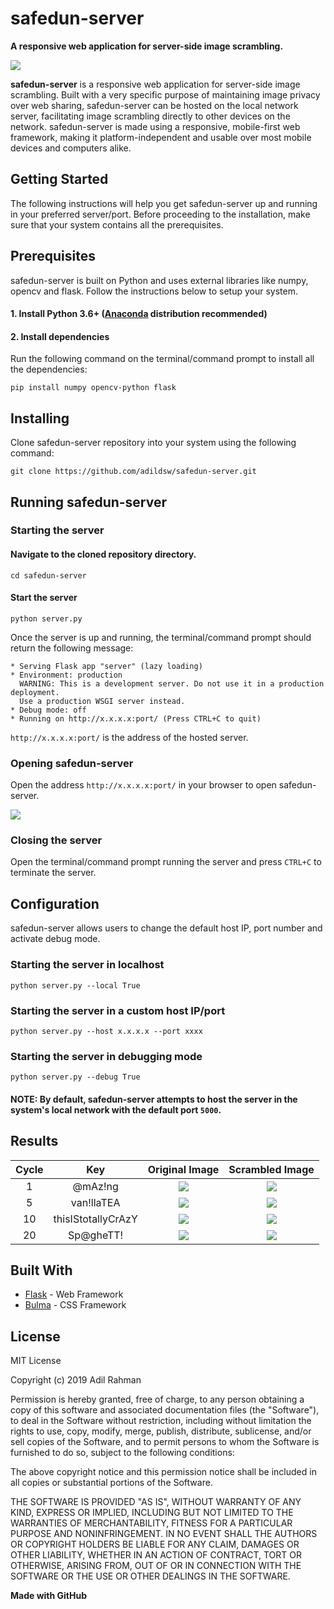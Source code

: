 # safedun-server
**A responsive web application for server-side image scrambling.**

<img align='center' src='https://github.com/adildsw/safedun-server/blob/master/assets/logo.png' />

<b>safedun-server</b> is a responsive web application for server-side image scrambling. Built with a very specific purpose of maintaining image privacy over web sharing, safedun-server can be hosted on the local network server, facilitating image scrambling directly to other devices on the network. safedun-server is made using a responsive, mobile-first web framework, making it platform-independent and usable over most mobile devices and computers alike.

## Getting Started
The following instructions will help you get safedun-server up and running in your preferred server/port. Before proceeding to the installation, make sure that your system contains all the prerequisites.

## Prerequisites
safedun-server is built on Python and uses external libraries like numpy, opencv and flask. Follow the instructions below to setup your system.

#### 1. Install Python 3.6+ ([Anaconda](https://www.anaconda.com/download/) distribution recommended)
#### 2. Install dependencies
Run the following command on the terminal/command prompt to install all the dependencies:
```
pip install numpy opencv-python flask
```

## Installing
Clone safedun-server repository into your system using the following command:
```
git clone https://github.com/adildsw/safedun-server.git
```

## Running safedun-server
### Starting the server
#### Navigate to the cloned repository directory.
```
cd safedun-server
```
#### Start the server
```
python server.py
```
Once the server is up and running, the terminal/command prompt should return the following message:
```
* Serving Flask app "server" (lazy loading)
* Environment: production
  WARNING: This is a development server. Do not use it in a production deployment.
  Use a production WSGI server instead.
* Debug mode: off
* Running on http://x.x.x.x:port/ (Press CTRL+C to quit)
```
```http://x.x.x.x:port/``` is the address of the hosted server.

### Opening safedun-server
Open the address ```http://x.x.x.x:port/``` in your browser to open safedun-server.

<img src='https://github.com/adildsw/safedun-server/blob/master/assets/screen.png' />

### Closing the server
Open the terminal/command prompt running the server and press ```CTRL+C``` to terminate the server.

## Configuration
safedun-server allows users to change the default host IP, port number and activate debug mode.

### Starting the server in localhost
```
python server.py --local True
```

### Starting the server in a custom host IP/port
```
python server.py --host x.x.x.x --port xxxx
```

### Starting the server in debugging mode
```
python server.py --debug True
```

#### NOTE: By default, safedun-server attempts to host the server in the system's local network with the default port ```5000```.


## Results

  Cycle                    |  Key                      |  Original Image           |  Scrambled Image
:-------------------------:|:-------------------------:|:-------------------------:|:-------------------------:
1  |  @mAz!ng  |  ![](https://github.com/adildsw/safedun-server/blob/master/assets/1_@mAz!ng_input.png)  |  ![](https://github.com/adildsw/safedun-server/blob/master/assets/1_@mAz!ng_output.png)
5  |  van!llaTEA  |  ![](https://github.com/adildsw/safedun-server/blob/master/assets/5_van!llaTEA_input.png)  |  ![](https://github.com/adildsw/safedun-server/blob/master/assets/5_van!llaTEA_output.png)
10  |  thisIStotallyCrAzY  |  ![](https://github.com/adildsw/safedun-server/blob/master/assets/10_thisIStotallyCrAzY_input.png)  |  ![](https://github.com/adildsw/safedun-server/blob/master/assets/10_thisIStotallyCrAzY_output.png)
20  |  Sp@gheTT!  |  ![](https://github.com/adildsw/safedun-server/blob/master/assets/20_Sp@gheTT!_input.png)  |  ![](https://github.com/adildsw/safedun-server/blob/master/assets/20_Sp@gheTT!_output.png)

## Built With
* [Flask](https://palletsprojects.com/p/flask/) - Web Framework
* [Bulma](https://bulma.io) - CSS Framework

## License
MIT License

Copyright (c) 2019 Adil Rahman

Permission is hereby granted, free of charge, to any person obtaining a copy
of this software and associated documentation files (the "Software"), to deal
in the Software without restriction, including without limitation the rights
to use, copy, modify, merge, publish, distribute, sublicense, and/or sell
copies of the Software, and to permit persons to whom the Software is
furnished to do so, subject to the following conditions:

The above copyright notice and this permission notice shall be included in all
copies or substantial portions of the Software.

THE SOFTWARE IS PROVIDED "AS IS", WITHOUT WARRANTY OF ANY KIND, EXPRESS OR
IMPLIED, INCLUDING BUT NOT LIMITED TO THE WARRANTIES OF MERCHANTABILITY,
FITNESS FOR A PARTICULAR PURPOSE AND NONINFRINGEMENT. IN NO EVENT SHALL THE
AUTHORS OR COPYRIGHT HOLDERS BE LIABLE FOR ANY CLAIM, DAMAGES OR OTHER
LIABILITY, WHETHER IN AN ACTION OF CONTRACT, TORT OR OTHERWISE, ARISING FROM,
OUT OF OR IN CONNECTION WITH THE SOFTWARE OR THE USE OR OTHER DEALINGS IN THE
SOFTWARE.

**Made with GitHub**
